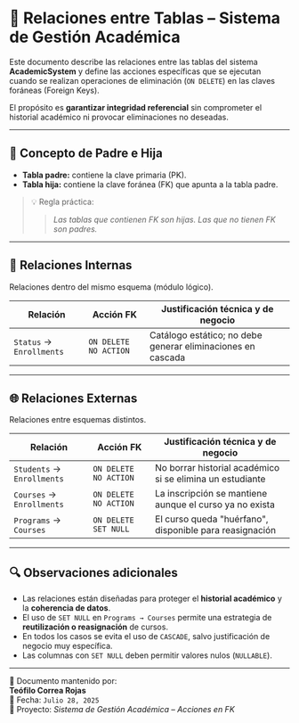# 🔗 Relaciones entre Tablas – Sistema de Gestión Académica

Este documento describe las relaciones entre las tablas del sistema **AcademicSystem** y define las acciones específicas que se ejecutan cuando se realizan operaciones de eliminación (`ON DELETE`) en las claves foráneas (Foreign Keys).

El propósito es **garantizar integridad referencial** sin comprometer el historial académico ni provocar eliminaciones no deseadas.

---

## 🧠 Concepto de Padre e Hija

- **Tabla padre:** contiene la clave primaria (PK).
- **Tabla hija:** contiene la clave foránea (FK) que apunta a la tabla padre.

> 💡 Regla práctica:
> > *Las tablas que contienen FK son hijas. Las que no tienen FK son padres.*

---

## 📂 Relaciones Internas

Relaciones dentro del mismo esquema (módulo lógico).

| Relación                  | Acción FK               | Justificación técnica y de negocio                          |
|---------------------------|--------------------------|--------------------------------------------------------------|
| `Status` → `Enrollments`   | `ON DELETE NO ACTION`    | Catálogo estático; no debe generar eliminaciones en cascada  |

---

## 🌐 Relaciones Externas

Relaciones entre esquemas distintos.

| Relación                  | Acción FK               | Justificación técnica y de negocio                          |
|---------------------------|--------------------------|--------------------------------------------------------------|
| `Students` → `Enrollments` | `ON DELETE NO ACTION`    | No borrar historial académico si se elimina un estudiante    |
| `Courses` → `Enrollments`  | `ON DELETE NO ACTION`    | La inscripción se mantiene aunque el curso ya no exista      |
| `Programs` → `Courses`     | `ON DELETE SET NULL`     | El curso queda "huérfano", disponible para reasignación      |

---

## 🔍 Observaciones adicionales

- Las relaciones están diseñadas para proteger el **historial académico** y la **coherencia de datos**.
- El uso de `SET NULL` en `Programs → Courses` permite una estrategia de **reutilización o reasignación** de cursos.
- En todos los casos se evita el uso de `CASCADE`, salvo justificación de negocio muy específica.
- Las columnas con `SET NULL` deben permitir valores nulos (`NULLABLE`).

---

📌 Documento mantenido por:  
**Teófilo Correa Rojas**  
📅 Fecha: `Julio 28, 2025`  
📁 Proyecto: *Sistema de Gestión Académica – Acciones en FK*